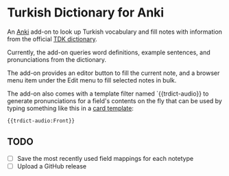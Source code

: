 # Turkish Dictionary for Anki

An [Anki](https://apps.ankiweb.net/) add-on to look up Turkish vocabulary and fill notes with information
from the official [TDK dictionary](https://sozluk.gov.tr/).

Currently, the add-on queries word definitions, example sentences, and pronunciations from the dictionary.

The add-on provides an editor button to fill the current note,
and a browser menu item under the Edit menu to fill selected notes in bulk.

The add-on also comes with a template filter named `{{trdict-audio}} to generate pronunciations
for a field's contents on the fly that can be used by typing something like this in a [card template](https://docs.ankiweb.net/templates/intro.html):
```
{{trdict-audio:Front}}
```

## TODO
- [ ] Save the most recently used field mappings for each notetype
- [ ] Upload a GitHub release
